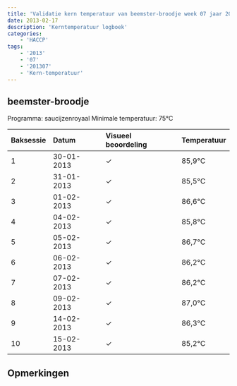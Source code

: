 ```yaml
---
title: 'Validatie kern temperatuur van beemster-broodje week 07 jaar 2013'
date: 2013-02-17
description: 'Kerntemperatuur logboek'
categories:
    - 'HACCP'
tags:
    - '2013'
    - '07'
    - '201307'
    - 'Kern-temperatuur'
---
```


## beemster-broodje

Programma: saucijzenroyaal
Minimale temperatuur: 75°C

| Baksessie | Datum | Visueel beoordeling | Temperatuur |
|:---|:---|:---|:---|
| 1 | 30-01-2013 | &check; | 85,9°C |
| 2 | 31-01-2013 | &check; | 85,5°C |
| 3 | 01-02-2013 | &check; | 86,6°C |
| 4 | 04-02-2013 | &check; | 85,8°C |
| 5 | 05-02-2013 | &check; | 86,7°C |
| 6 | 06-02-2013 | &check; | 86,2°C |
| 7 | 07-02-2013 | &check; | 86,2°C |
| 8 | 09-02-2013 | &check; | 87,0°C |
| 9 | 14-02-2013 | &check; | 86,3°C |
| 10 | 15-02-2013 | &check; | 85,2°C |

## Opmerkingen



